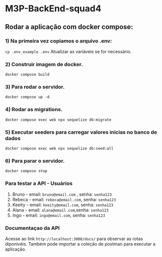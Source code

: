 # M3P-BackEnd-squad4

## Rodar a aplicação com docker compose:

### 1) Na primeira vez copiamos o arquivo .env:
`cp .env_example .env` Atualizar as variáveis se for necessário.

### 2) Construir imagem de docker.
`docker compose build`

### 3) Para rodar o servidor.
`docker compose up -d`

### 4) Rodar as migrations. 
`docker compose exec web npx sequelize db:migrate` 

### 5) Executar seeders para carregar valores inicias no banco de dados
`docker compose exec web npx sequelize db:seed:all`

### 6) Para parar o servidor.
`docker compose stop`


### Para testar a API - Usuários
1. Bruno - email: `bruno@email.com` ,  senha: `senha123`
2. Rebeca - email: `rebeca@email.com`, senha: `senha123`
3. Keeity -  email: `keeity@email.com`, senha: `senha123`
4. Alana - email: `alana@email.com`,senha: `senha123`
5. Ingo - email: `ingo@email.com`, senha: `senha123`

### Documentaçao da API

Acesse ao link `http://localhost:3000/docs/` para observar as rotas diponivéis.
Também pode importar a coleção de postman para executar a aplicação.